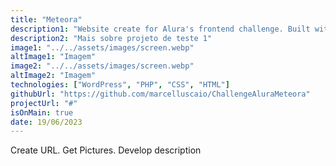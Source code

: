 ```yaml
---
title: "Meteora"
description1: "Website create for Alura's frontend challenge. Built with custom WordPress Theme."
description2: "Mais sobre projeto de teste 1"
image1: "../../assets/images/screen.webp"
altImage1: "Imagem"
image2: "../../assets/images/screen.webp"
altImage2: "Imagem"
technologies: ["WordPress", "PHP", "CSS", "HTML"]
githubUrl: "https://github.com/marcelluscaio/ChallengeAluraMeteora"
projectUrl: "#"
isOnMain: true
date: 19/06/2023
---
```


Create URL. Get Pictures. Develop description
